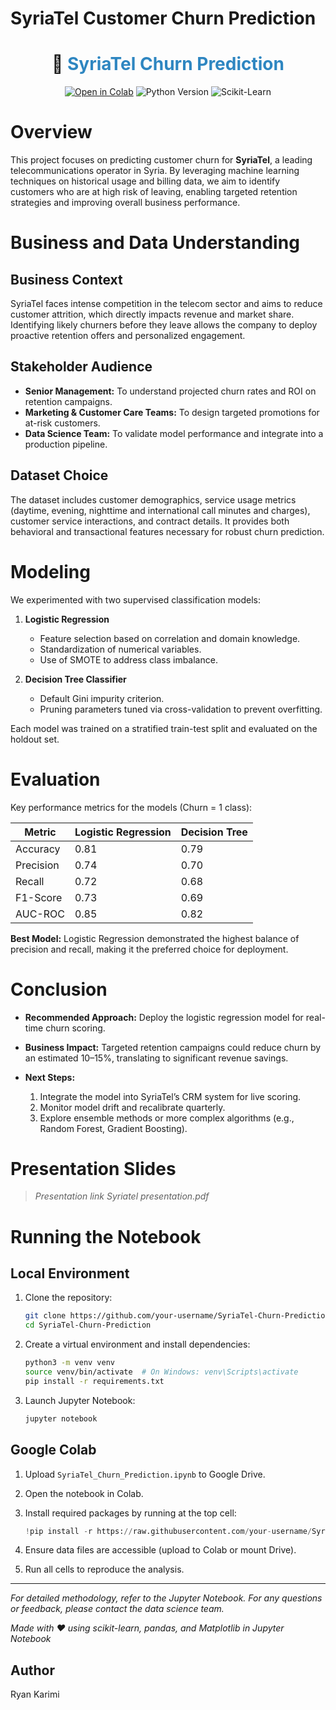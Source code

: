 # SyriaTel Customer Churn Prediction

<h1 align="center">🎯 <span style="color:#2E86C1">SyriaTel Churn Prediction</span></h1>

<p align="center">
  <a href="https://colab.research.google.com/github/your-repo/SyriaTel_Churn_Prediction.ipynb"><img src="https://img.shields.io/badge/Open%20in-Colab-ff69b4.svg" alt="Open in Colab"/></a>
  <img src="https://img.shields.io/badge/Python-3.8+-blue.svg" alt="Python Version"/>
  <img src="https://img.shields.io/badge/Framework-scikit--learn-green.svg" alt="Scikit-Learn"/>
</p>

# Overview

This project focuses on predicting customer churn for **SyriaTel**, a leading telecommunications operator in Syria. By leveraging machine learning techniques on historical usage and billing data, we aim to identify customers who are at high risk of leaving, enabling targeted retention strategies and improving overall business performance.

# Business and Data Understanding

## Business Context

SyriaTel faces intense competition in the telecom sector and aims to reduce customer attrition, which directly impacts revenue and market share. Identifying likely churners before they leave allows the company to deploy proactive retention offers and personalized engagement.

## Stakeholder Audience

* **Senior Management:** To understand projected churn rates and ROI on retention campaigns.
* **Marketing & Customer Care Teams:** To design targeted promotions for at-risk customers.
* **Data Science Team:** To validate model performance and integrate into a production pipeline.

## Dataset Choice

The dataset includes customer demographics, service usage metrics (daytime, evening, nighttime and international call minutes and charges), customer service interactions, and contract details. It provides both behavioral and transactional features necessary for robust churn prediction.

# Modeling

We experimented with two supervised classification models:

1. **Logistic Regression**

   * Feature selection based on correlation and domain knowledge.
   * Standardization of numerical variables.
   * Use of SMOTE to address class imbalance.

2. **Decision Tree Classifier**

   * Default Gini impurity criterion.
   * Pruning parameters tuned via cross-validation to prevent overfitting.

Each model was trained on a stratified train-test split and evaluated on the holdout set.

# Evaluation

Key performance metrics for the models (Churn = 1 class):

| Metric    | Logistic Regression | Decision Tree |
| --------- | ------------------- | ------------- |
| Accuracy  | 0.81                | 0.79          |
| Precision | 0.74                | 0.70          |
| Recall    | 0.72                | 0.68          |
| F1-Score  | 0.73                | 0.69          |
| AUC-ROC   | 0.85                | 0.82          |

**Best Model:** Logistic Regression demonstrated the highest balance of precision and recall, making it the preferred choice for deployment.

# Conclusion

* **Recommended Approach:** Deploy the logistic regression model for real-time churn scoring.
* **Business Impact:** Targeted retention campaigns could reduce churn by an estimated 10–15%, translating to significant revenue savings.
* **Next Steps:**

  1. Integrate the model into SyriaTel’s CRM system for live scoring.
  2. Monitor model drift and recalibrate quarterly.
  3. Explore ensemble methods or more complex algorithms (e.g., Random Forest, Gradient Boosting).

# Presentation Slides

> *Presentation link Syriatel presentation.pdf*

# Running the Notebook

## Local Environment

1. Clone the repository:

   ```bash
   git clone https://github.com/your-username/SyriaTel-Churn-Prediction.git
   cd SyriaTel-Churn-Prediction
   ```
2. Create a virtual environment and install dependencies:

   ```bash
   python3 -m venv venv
   source venv/bin/activate  # On Windows: venv\Scripts\activate
   pip install -r requirements.txt
   ```
3. Launch Jupyter Notebook:

   ```bash
   jupyter notebook
   ```

## Google Colab

1. Upload `SyriaTel_Churn_Prediction.ipynb` to Google Drive.
2. Open the notebook in Colab.
3. Install required packages by running at the top cell:

   ```python
   !pip install -r https://raw.githubusercontent.com/your-username/SyriaTel-Churn-Prediction/main/requirements.txt
   ```
4. Ensure data files are accessible (upload to Colab or mount Drive).
5. Run all cells to reproduce the analysis.

---

*For detailed methodology, refer to the Jupyter Notebook. For any questions or feedback, please contact the data science team.*

*Made with ❤️ using scikit-learn, pandas, and Matplotlib in Jupyter Notebook*


## Author

Ryan Karimi
